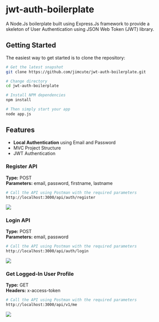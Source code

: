 # jwt-auth-boilerplate


A Node.Js boilerplate built using Express.Js framework to provide a skeleton of User Authentication using JSON Web Token (JWT) library.


## Getting Started

The easiest way to get started is to clone the repository:

```sh
# Get the latest snapshot
git clone https://github.com/jimcute/jwt-auth-boilerplate.git

# Change directory
cd jwt-auth-boilerplate

# Install NPM dependencies
npm install

# Then simply start your app
node app.js
```

## Features

- **Local Authentication** using Email and Password
- MVC Project Structure
- JWT Authentication


### Register API

**Type:** POST <br>
**Parameters:** email, password, firstname, lastname

```sh
# Call the API using Postman with the required parameters
http://localhost:3000/api/auth/register
```

<img src="https://content.screencast.com/users/enginesoft/folders/Jing/media/b69294d4-ff25-41bb-b0c3-b30a969ddd61/00000231.png" />


### Login API

**Type:** POST <br>
**Parameters:** email, password

```sh
# Call the API using Postman with the required parameters
http://localhost:3000/api/auth/login
```

<img src="https://content.screencast.com/users/enginesoft/folders/Jing/media/0f95aa7b-e9ee-429c-9185-f29a45c30ce6/00000232.png" />


### Get Logged-In User Profile

**Type:** GET <br>
**Headers:** x-access-token

```sh
# Call the API using Postman with the required parameters
http://localhost:3000/api/v1/me
```

<img src="https://content.screencast.com/users/enginesoft/folders/Jing/media/2bbce9bc-b078-4bc2-a5d6-37cbda70a77c/00000233.png" />

